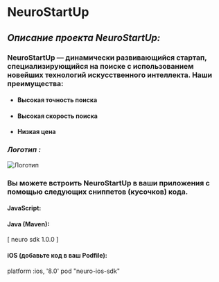 # NeuroStartUp

## *Описание проекта NeuroStartUp:*

### NeuroStartUp — динамически развивающийся стартап, специализирующийся на поиске с использованием новейших технологий искусственного интеллекта. Наши преимущества:


* #### Высокая точность поиска

* #### Высокая скорость поиска

* #### Низкая цена


### *Логотип :*

![Логотип](https://camo.githubusercontent.com/ace14ee894d150192a7b05b12410738aa65528da742bbce69315a5f441320ea7/68747470733a2f2f692e696d6775722e636f6d2f495a4f525769492e706e67)

### Вы можете встроить NeuroStartUp в ваши приложения с помощью следующих сниппетов (кусочков) кода.

#### JavaScript:

<script src="https://localhost/neuro.sdk.min.js"></script>

#### Java (Maven):
[<dependency>
  <groupId>neuro</groupId>
  <artifactId>sdk</artifactId>
  <version>1.0.0</version>
</dependency>]


#### iOS (добавьте код в ваш Podfile):

platform :ios, '8.0'
pod "neuro-ios-sdk"
